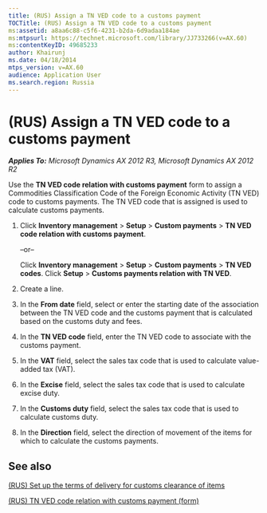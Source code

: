 ```yaml
---
title: (RUS) Assign a TN VED code to a customs payment
TOCTitle: (RUS) Assign a TN VED code to a customs payment
ms:assetid: a8aa6c88-c5f6-4231-b2da-6d9adaa184ae
ms:mtpsurl: https://technet.microsoft.com/library/JJ733266(v=AX.60)
ms:contentKeyID: 49685233
author: Khairunj
ms.date: 04/18/2014
mtps_version: v=AX.60
audience: Application User
ms.search.region: Russia
---
```


# (RUS) Assign a TN VED code to a customs payment 


_**Applies To:** Microsoft Dynamics AX 2012 R3, Microsoft Dynamics AX 2012 R2_

Use the **TN VED code relation with customs payment** form to assign a Commodities Classification Code of the Foreign Economic Activity (TN VED) code to customs payments. The TN VED code that is assigned is used to calculate customs payments.

1.  Click **Inventory management** \> **Setup** \> **Custom payments** \> **TN VED code relation with customs payment**.
    
    –or–
    
    Click **Inventory management** \> **Setup** \> **Custom payments** \> **TN VED codes**. Click **Setup** \> **Customs payments relation with TN VED**.

2.  Create a line.

3.  In the **From date** field, select or enter the starting date of the association between the TN VED code and the customs payment that is calculated based on the customs duty and fees.

4.  In the **TN VED code** field, enter the TN VED code to associate with the customs payment.

5.  In the **VAT** field, select the sales tax code that is used to calculate value-added tax (VAT).

6.  In the **Excise** field, select the sales tax code that is used to calculate excise duty.

7.  In the **Customs duty** field, select the sales tax code that is used to calculate customs duty.

8.  In the **Direction** field, select the direction of movement of the items for which to calculate the customs payments.

## See also

[(RUS) Set up the terms of delivery for customs clearance of items](rus-set-up-the-terms-of-delivery-for-customs-clearance-of-items.md)

[(RUS) TN VED code relation with customs payment (form)](https://technet.microsoft.com/library/jj711418\(v=ax.60\))

  


